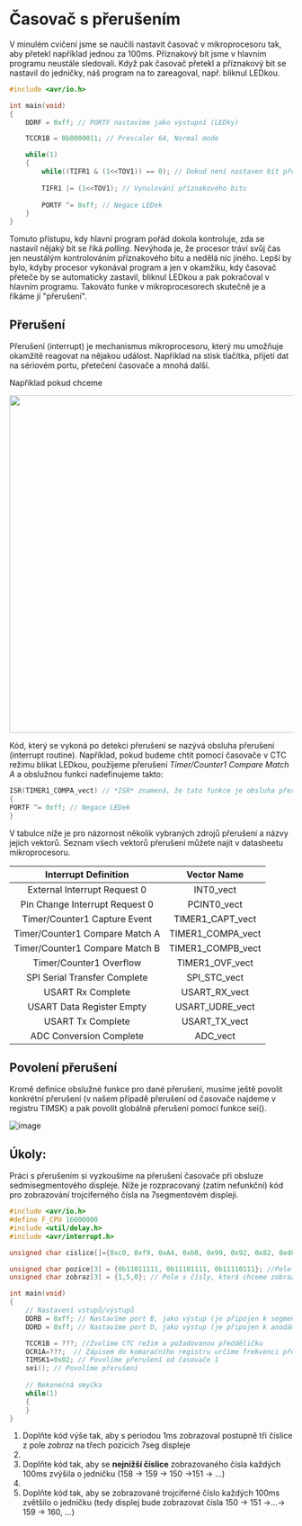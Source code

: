 # Časovač s přerušením

V minulém cvičení jsme se naučili nastavit časovač v mikroprocesoru tak, aby přetekl například jednou za 100ms. Příznakový bit jsme v hlavním programu neustále sledovali. Když pak časovač přetekl a příznakový bit se nastavil do jedničky, náš program na to zareagoval, např. bliknul LEDkou.

```c
#include <avr/io.h>

int main(void)
{
	DDRF = 0xff; // PORTF nastavíme jako výstupní (LEDky)

	TCCR1B = 0b0000011; // Prescaler 64, Normal mode

	while(1)
	{
		while((TIFR1 & (1<<TOV1)) == 0); // Dokud není nastaven bit přetečení časovače, nedělej nic
		
		TIFR1 |= (1<<TOV1); // Vynulování příznakového bitu
		
		PORTF ^= 0xff; // Negace LEDek
	}
}
```

Tomuto přístupu, kdy hlavní program pořád dokola kontroluje, zda se nastavil nějaký bit se říká *polling*. Nevýhoda je, že procesor tráví svůj čas jen neustálým kontrolováním příznakového bitu a nedělá nic jiného. Lepší by bylo, kdyby procesor vykonával program a jen v okamžiku, kdy časovač přeteče by se automaticky zastavil, bliknul LEDkou a pak pokračoval v hlavním programu. Takováto funke v mikroprocesorech skutečně je a říkáme jí "přerušení".

## Přerušení
Přerušení (interrupt) je mechanismus mikroprocesoru, který mu umožňuje okamžitě reagovat na nějakou událost. Například na stisk tlačítka, přijetí dat na sériovém portu, přetečení časovače a mnohá další.

Například pokud chceme 

<img src="https://github.com/user-attachments/assets/143db4f3-b39f-427e-9634-3a00c36686ef" width="600"/>

Kód, který se vykoná po detekci přerušení se nazývá obsluha přerušení (interrupt routine). Například, pokud budeme chtít pomocí časovače v CTC režimu blikat LEDkou, použijeme přerušení *Timer/Counter1 Compare Match A* a obslužnou funkci nadefinujeme takto:

```C
ISR(TIMER1_COMPA_vect) // *ISR* znamená, že tato funkce je obsluha přerušení (interrupt routine). *TIMER1_COMPA_vect* znamená, že tato funkce se vykoná při přerušení od Timeru1 při detekci shody s komparačním registrem
{
PORTF ^= 0xff; // Negace LEDek
}
```


V tabulce níže je pro názornost několik vybraných zdrojů přerušení a názvy jejich vektorů. Seznam všech vektorů přerušení můžete najít v datasheetu mikroprocesoru.

| Interrupt Definition                 | Vector Name          |
|:------------------------------------:|:--------------------:|
| External Interrupt Request 0         | INT0_vect            |
| Pin Change Interrupt Request 0       | PCINT0_vect          |
| Timer/Counter1 Capture Event         | TIMER1_CAPT_vect     |
| Timer/Counter1 Compare Match A       | TIMER1_COMPA_vect    |
| Timer/Counter1 Compare Match B       | TIMER1_COMPB_vect    |
| Timer/Counter1 Overflow              | TIMER1_OVF_vect      |
| SPI Serial Transfer Complete         | SPI_STC_vect         |
| USART Rx Complete                    | USART_RX_vect        |
| USART Data Register Empty            | USART_UDRE_vect      |
| USART Tx Complete                    | USART_TX_vect        |
| ADC Conversion Complete              | ADC_vect             |


## Povolení přerušení

Kromě definice obslužné funkce pro dané přerušení, musíme ještě povolit konkrétní přerušení (v našem případě přerušení od časovače najdeme v registru TIMSK) a pak povolit globálně přerušení pomocí funkce sei().

![image](https://github.com/user-attachments/assets/d318174c-cbe7-4fe9-9a21-7af3dff00903)





## Úkoly:

Práci s přerušením si vyzkoušíme na přerušení časovače při obsluze sedmisegmentového displeje. Níže je rozpracovaný (zatím nefunkční) kód pro zobrazování trojciferného čísla na 7segmentovém displeji.

```C
#include <avr/io.h>
#define F_CPU 16000000
#include <util/delay.h>
#include <avr/interrupt.h>

unsigned char cislice[]={0xc0, 0xf9, 0xA4, 0xb0, 0x99, 0x92, 0x82, 0xd8, 0x80, 0x90, 0x88, 0x83, 0xc6, 0xA1, 0x86, 0x8e};

unsigned char pozice[3] = {0b11011111, 0b11101111, 0b11110111}; //Pole s hodnotami pro port D, které zapnou anodu dané pozice
unsigned char zobraz[3] = {1,5,0}; // Pole s čísly, která chceme zobrazovat

int main(void)
{
	// Nastavení vstupů/výstupů
	DDRB = 0xff; // Nastavíme port B, jako výstup (je připojen k segmentům displeje)
	DDRD = 0xff; // Nastavíme port D, jako výstup (je připojen k anodám, řídí, která číslice je aktivní)

	TCCR1B = ???; //Zvolíme CTC režim a požadovanou předděličku
	OCR1A=???;	// Zápisem do komaračního registru určíme frekvenci přetečení ćítače
	TIMSK1=0x02; // Povolíme přerušení od časovače 1
	sei(); // Povolíme přerušení
	
	// Nekonečná smyčka
	while(1)
	{
	}
}
```

1. Doplňte kód výše tak, aby s periodou 1ms zobrazoval postupně tři číslice z pole *zobraz* na třech pozicích 7seg displeje
2. 
3. Doplňte kód tak, aby se **nejnižší číslice** zobrazovaného čísla každých 100ms zvýšila o jedničku (158 -> 159 -> 150 ->151 -> ...)
4. 
5. Doplňte kód tak, aby se zobrazované trojciferné číslo každých 100ms zvětšilo o jedničku (tedy displej bude zobrazovat čísla 150 -> 151 ->...-> 159 -> 160, ...)

